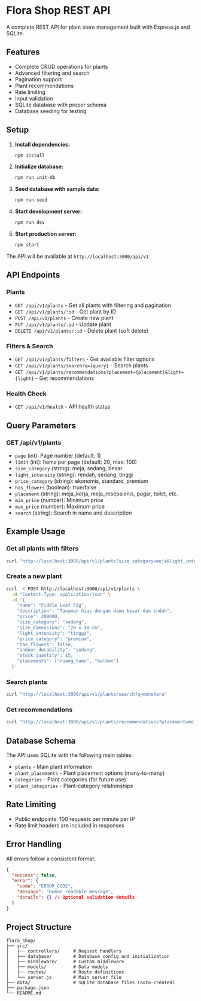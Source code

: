 # Flora Shop REST API

A complete REST API for plant store management built with Express.js and SQLite.

## Features

- Complete CRUD operations for plants
- Advanced filtering and search
- Pagination support
- Plant recommendations
- Rate limiting
- Input validation
- SQLite database with proper schema
- Database seeding for testing

## Setup

1. **Install dependencies:**
   ```bash
   npm install
   ```

2. **Initialize database:**
   ```bash
   npm run init-db
   ```

3. **Seed database with sample data:**
   ```bash
   npm run seed
   ```

4. **Start development server:**
   ```bash
   npm run dev
   ```

5. **Start production server:**
   ```bash
   npm start
   ```

The API will be available at `http://localhost:3000/api/v1`

## API Endpoints

### Plants
- `GET /api/v1/plants` - Get all plants with filtering and pagination
- `GET /api/v1/plants/:id` - Get plant by ID
- `POST /api/v1/plants` - Create new plant
- `PUT /api/v1/plants/:id` - Update plant
- `DELETE /api/v1/plants/:id` - Delete plant (soft delete)

### Filters & Search
- `GET /api/v1/plants/filters` - Get available filter options
- `GET /api/v1/plants/search?q={query}` - Search plants
- `GET /api/v1/plants/recommendations?placement={placement}&light={light}` - Get recommendations

### Health Check
- `GET /api/v1/health` - API health status

## Query Parameters

### GET /api/v1/plants
- `page` (int): Page number (default: 1)
- `limit` (int): Items per page (default: 20, max: 100)
- `size_category` (string): meja, sedang, besar
- `light_intensity` (string): rendah, sedang, tinggi
- `price_category` (string): ekonomis, standard, premium
- `has_flowers` (boolean): true/false
- `placement` (string): meja_kerja, meja_resepsionis, pagar, toilet, etc.
- `min_price` (number): Minimum price
- `max_price` (number): Maximum price
- `search` (string): Search in name and description

## Example Usage

### Get all plants with filters
```bash
curl "http://localhost:3000/api/v1/plants?size_category=meja&light_intensity=sedang&page=1&limit=10"
```

### Create a new plant
```bash
curl -X POST http://localhost:3000/api/v1/plants \
  -H "Content-Type: application/json" \
  -d '{
    "name": "Fiddle Leaf Fig",
    "description": "Tanaman hias dengan daun besar dan indah",
    "price": 200000,
    "size_category": "sedang",
    "size_dimensions": "20 x 30 cm",
    "light_intensity": "tinggi",
    "price_category": "premium",
    "has_flowers": false,
    "indoor_durability": "sedang",
    "stock_quantity": 15,
    "placements": ["ruang_tamu", "balkon"]
  }'
```

### Search plants
```bash
curl "http://localhost:3000/api/v1/plants/search?q=monstera"
```

### Get recommendations
```bash
curl "http://localhost:3000/api/v1/plants/recommendations?placement=meja_kerja&light=rendah"
```

## Database Schema

The API uses SQLite with the following main tables:
- `plants` - Main plant information
- `plant_placements` - Plant placement options (many-to-many)
- `categories` - Plant categories (for future use)
- `plant_categories` - Plant-category relationships

## Rate Limiting

- Public endpoints: 100 requests per minute per IP
- Rate limit headers are included in responses

## Error Handling

All errors follow a consistent format:
```json
{
  "success": false,
  "error": {
    "code": "ERROR_CODE",
    "message": "Human readable message",
    "details": {} // Optional validation details
  }
}
```

## Project Structure

```
flora_shop/
├── src/
│   ├── controllers/     # Request handlers
│   ├── database/        # Database config and initialization
│   ├── middleware/      # Custom middleware
│   ├── models/          # Data models
│   ├── routes/          # Route definitions
│   └── server.js        # Main server file
├── data/                # SQLite database files (auto-created)
├── package.json
└── README.md
```
